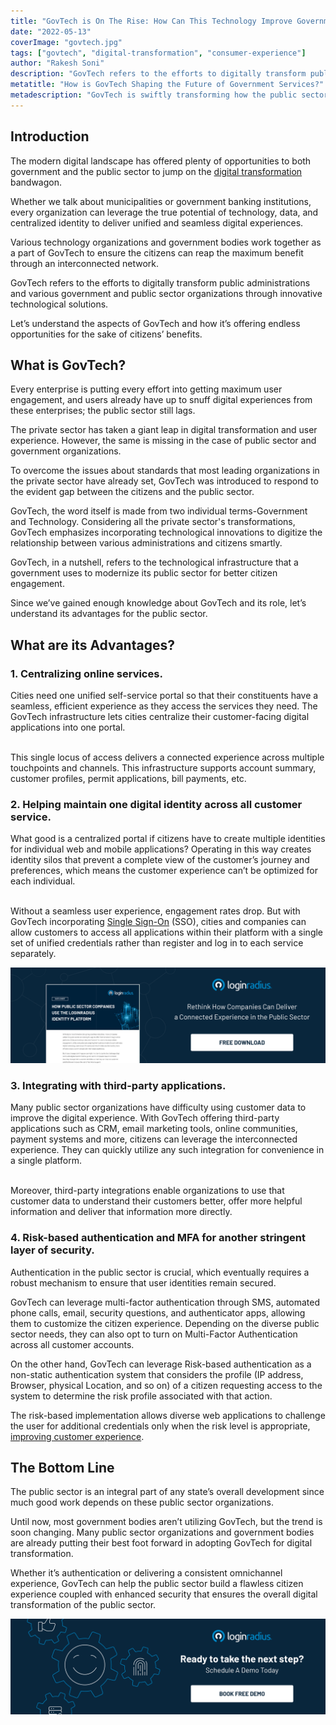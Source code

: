 ```yaml
---
title: "GovTech is On The Rise: How Can This Technology Improve Government Services?"
date: "2022-05-13"
coverImage: "govtech.jpg"
tags: ["govtech", "digital-transformation", "consumer-experience"]
author: "Rakesh Soni"
description: "GovTech refers to the efforts to digitally transform public administrations and various government and public sector organizations through innovative technological solutions. This post will help you understand the aspects of GovTech and how it’s offering endless opportunities for the sake of citizens’ benefits."
metatitle: "How is GovTech Shaping the Future of Government Services?"
metadescription: "GovTech is swiftly transforming how the public sector and government organizations connect and deliver a seamless experience to citizens. Read on to know more."
---
```


## Introduction

The modern digital landscape has offered plenty of opportunities to both government and the public sector to jump on the [digital transformation](https://www.loginradius.com/blog/identity/what-is-digital-transformation/) bandwagon.

Whether we talk about municipalities or government banking institutions, every organization can leverage the true potential of technology, data, and centralized identity to deliver unified and seamless digital experiences. 

Various technology organizations and government bodies work together as a part of GovTech to ensure the citizens can reap the maximum benefit through an interconnected network. 

GovTech refers to the efforts to digitally transform public administrations and various government and public sector organizations through innovative technological solutions. 

Let’s understand the aspects of GovTech and how it’s offering endless opportunities for the sake of citizens’ benefits. 


## What is GovTech? 

Every enterprise is putting every effort into getting maximum user engagement, and users already have up to snuff digital experiences from these enterprises; the public sector still lags. 

The private sector has taken a giant leap in digital transformation and user experience. However, the same is missing in the case of public sector and government organizations. 

To overcome the issues about standards that most leading organizations in the private sector have already set, GovTech was introduced to respond to the evident gap between the citizens and the public sector. 

GovTech, the word itself is made from two individual terms-Government and Technology. Considering all the private sector's transformations, GovTech emphasizes incorporating technological innovations to digitize the relationship between various administrations and citizens smartly. 

GovTech, in a nutshell, refers to the technological infrastructure that a government uses to modernize its public sector for better citizen engagement. 

Since we’ve gained enough knowledge about GovTech and its role, let’s understand its advantages for the public sector. 


## What are its Advantages?


### 1. Centralizing online services.

Cities need one unified self-service portal so that their constituents have a seamless, efficient experience as they access the services they need. The GovTech infrastructure lets cities centralize their customer-facing digital applications into one portal.

 \
This single locus of access delivers a connected experience across multiple touchpoints and channels. This infrastructure supports account summary, customer profiles, permit applications, bill payments, etc. 


### 2. Helping maintain one digital identity across all customer service.

What good is a centralized portal if citizens have to create multiple identities for individual web and mobile applications? Operating in this way creates identity silos that prevent a complete view of the customer’s journey and preferences, which means the customer experience can’t be optimized for each individual.

 \
Without a seamless user experience, engagement rates drop. But with GovTech incorporating [Single Sign-On](https://www.loginradius.com/single-sign-on/) (SSO),  cities and companies can allow customers to access all applications within their platform with a single set of unified credentials rather than register and log in to each service separately. 

[![public-sector-ds](public-sector-ds.png)](https://www.loginradius.com/resource/how-public-sector-companies-use-the-loginradius-identity-platform/)


### 3. Integrating with third-party applications.

Many public sector organizations have difficulty using customer data to improve the digital experience.  With GovTech offering third-party applications such as CRM, email marketing tools, online communities, payment systems and more, citizens can leverage the interconnected experience. They can quickly utilize any such integration for convenience in a single platform.  

 \
Moreover, third-party integrations enable organizations to use that customer data to understand their customers better, offer more helpful information and deliver that information more directly.


### 4. Risk-based authentication and MFA for another stringent layer of security.

Authentication in the public sector is crucial, which eventually requires a robust mechanism to ensure that user identities remain secured.

GovTech can leverage multi-factor authentication through SMS, automated phone calls, email, security questions, and authenticator apps, allowing them to customize the citizen experience. Depending on the diverse public sector needs, they can also opt to turn on Multi-Factor Authentication across all customer accounts.

On the other hand, GovTech can leverage Risk-based authentication as a non-static authentication system that considers the profile (IP address, Browser, physical Location, and so on) of a citizen requesting access to the system to determine the risk profile associated with that action.

The risk-based implementation allows diverse web applications to challenge the user for additional credentials only when the risk level is appropriate, [improving customer experience](https://www.loginradius.com/blog/identity/improving-customer-experience-public-sector/). 


## The Bottom Line 

The public sector is an integral part of any state’s overall development since much good work depends on these public sector organizations. 

Until now, most government bodies aren’t utilizing GovTech, but the trend is soon changing. Many public sector organizations and government bodies are already putting their best foot forward in adopting GovTech for digital transformation. 

Whether it’s authentication or delivering a consistent omnichannel experience, GovTech can help the public sector build a flawless citizen experience coupled with enhanced security that ensures the overall digital transformation of the public sector.




[![book-a-demo-loginradius-banner](../../assets/book-a-demo-loginradius.png)](https://www.loginradius.com/contact-us?utm_source=blog&utm_medium=web&utm_campaign=govtech-shaping-future-gov-services)
